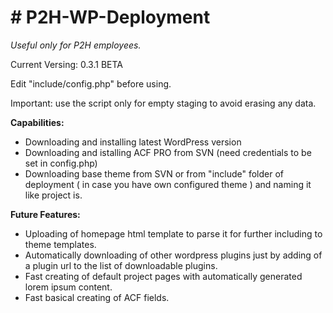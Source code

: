 <h1># P2H-WP-Deployment</h1>
<p><em>Useful only for P2H employees.</em></p>

<p>Current Versing: 0.3.1 BETA</p>

<p>Edit "include/config.php" before using.</p>

<p>Important: use the script only for empty staging to avoid erasing any data.</p>

<strong>Capabilities:</strong>
- Downloading and installing latest WordPress version
- Downloading and istalling ACF PRO from SVN (need credentials to be set in config.php)
- Downloading base theme from SVN or from "include" folder of deployment ( in case you have own configured theme ) and naming it like project is.


<strong>Future Features:</strong>
- Uploading of homepage html template to parse it for further including to theme templates.
- Automatically downloading of other wordpress plugins just by adding of a plugin url to the list of downloadable plugins.
- Fast creating of default project pages with automatically generated lorem ipsum content.
- Fast basical creating of ACF fields.
